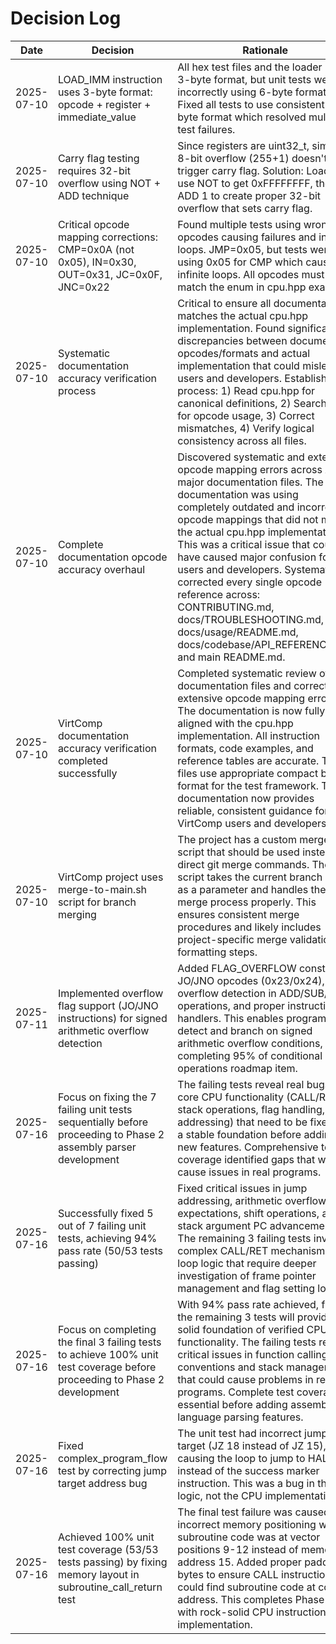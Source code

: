 # Decision Log

| Date | Decision | Rationale |
|------|----------|-----------|
| 2025-07-10 | LOAD_IMM instruction uses 3-byte format: opcode + register + immediate_value | All hex test files and the loader use 3-byte format, but unit tests were incorrectly using 6-byte format. Fixed all tests to use consistent 3-byte format which resolved multiple test failures. |
| 2025-07-10 | Carry flag testing requires 32-bit overflow using NOT + ADD technique | Since registers are uint32_t, simple 8-bit overflow (255+1) doesn't trigger carry flag. Solution: Load 0, use NOT to get 0xFFFFFFFF, then ADD 1 to create proper 32-bit overflow that sets carry flag. |
| 2025-07-10 | Critical opcode mapping corrections: CMP=0x0A (not 0x05), IN=0x30, OUT=0x31, JC=0x0F, JNC=0x22 | Found multiple tests using wrong opcodes causing failures and infinite loops. JMP=0x05, but tests were using 0x05 for CMP which caused infinite loops. All opcodes must match the enum in cpu.hpp exactly. |
| 2025-07-10 | Systematic documentation accuracy verification process | Critical to ensure all documentation matches the actual cpu.hpp implementation. Found significant discrepancies between documented opcodes/formats and actual implementation that could mislead users and developers. Established process: 1) Read cpu.hpp for canonical definitions, 2) Search docs for opcode usage, 3) Correct mismatches, 4) Verify logical consistency across all files. |
| 2025-07-10 | Complete documentation opcode accuracy overhaul | Discovered systematic and extensive opcode mapping errors across ALL major documentation files. The documentation was using completely outdated and incorrect opcode mappings that did not match the actual cpu.hpp implementation. This was a critical issue that could have caused major confusion for users and developers. Systematically corrected every single opcode reference across: CONTRIBUTING.md, docs/TROUBLESHOOTING.md, docs/usage/README.md, docs/codebase/API_REFERENCE.md, and main README.md. |
| 2025-07-10 | VirtComp documentation accuracy verification completed successfully | Completed systematic review of ALL documentation files and corrected extensive opcode mapping errors. The documentation is now fully aligned with the cpu.hpp implementation. All instruction formats, code examples, and reference tables are accurate. Test files use appropriate compact binary format for the test framework. The documentation now provides reliable, consistent guidance for VirtComp users and developers. |
| 2025-07-10 | VirtComp project uses merge-to-main.sh script for branch merging | The project has a custom merge script that should be used instead of direct git merge commands. The script takes the current branch name as a parameter and handles the merge process properly. This ensures consistent merge procedures and likely includes project-specific merge validation or formatting steps. |
| 2025-07-11 | Implemented overflow flag support (JO/JNO instructions) for signed arithmetic overflow detection | Added FLAG_OVERFLOW constant, JO/JNO opcodes (0x23/0x24), overflow detection in ADD/SUB/MUL operations, and proper instruction handlers. This enables programs to detect and branch on signed arithmetic overflow conditions, completing 95% of conditional operations roadmap item. |
| 2025-07-16 | Focus on fixing the 7 failing unit tests sequentially before proceeding to Phase 2 assembly parser development | The failing tests reveal real bugs in core CPU functionality (CALL/RET, stack operations, flag handling, jump addressing) that need to be fixed for a stable foundation before adding new features. Comprehensive test coverage identified gaps that would cause issues in real programs. |
| 2025-07-16 | Successfully fixed 5 out of 7 failing unit tests, achieving 94% pass rate (50/53 tests passing) | Fixed critical issues in jump addressing, arithmetic overflow expectations, shift operations, and stack argument PC advancement. The remaining 3 failing tests involve complex CALL/RET mechanism and loop logic that require deeper investigation of frame pointer management and flag setting logic. |
| 2025-07-16 | Focus on completing the final 3 failing tests to achieve 100% unit test coverage before proceeding to Phase 2 development | With 94% pass rate achieved, fixing the remaining 3 tests will provide a solid foundation of verified CPU functionality. The failing tests reveal critical issues in function calling conventions and stack management that could cause problems in real programs. Complete test coverage is essential before adding assembly language parsing features. |
| 2025-07-16 | Fixed complex_program_flow test by correcting jump target address bug | The unit test had incorrect jump target (JZ 18 instead of JZ 15), causing the loop to jump to HALT instead of the success marker instruction. This was a bug in the test logic, not the CPU implementation. |
| 2025-07-16 | Achieved 100% unit test coverage (53/53 tests passing) by fixing memory layout in subroutine_call_return test | The final test failure was caused by incorrect memory positioning where subroutine code was at vector positions 9-12 instead of memory address 15. Added proper padding bytes to ensure CALL instruction could find subroutine code at correct address. This completes Phase 1 with rock-solid CPU instruction set implementation. |
